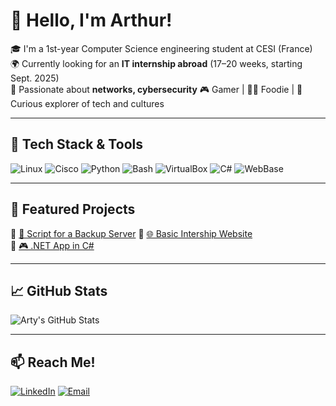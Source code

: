 # 👋 Hello, I'm Arthur!

🎓 I'm a 1st-year Computer Science engineering student at CESI (France)  
🌍 Currently looking for an **IT internship abroad** (17–20 weeks, starting Sept. 2025)  
🔐 Passionate about **networks, cybersecurity** 
🎮 Gamer | 🧑‍🍳 Foodie | 🧭 Curious explorer of tech and cultures  

---

## 🧰 Tech Stack & Tools

![Linux](https://img.shields.io/badge/-Linux-000?&logo=linux)
![Cisco](https://img.shields.io/badge/-Cisco-1BA0D7?&logo=cisco)
![Python](https://img.shields.io/badge/-Python-3776AB?&logo=python)
![Bash](https://img.shields.io/badge/-Bash-4EAA25?&logo=gnu-bash)
![VirtualBox](https://img.shields.io/badge/-VirtualBox-183A61?&logo=virtualbox)
![C#](https://img.shields.io/badge/-VirtualBox-183A61?&logo=virtualbox)
![WebBase](https://img.shields.io/badge/-VirtualBox-183A61?&logo=virtualbox)

---

## 📁 Featured Projects

🔹 [🔐 Script for a Backup Server](https://github.com/ArtyBrg/Script-serveur-backup-Interact)
🔹 [🌐 Basic Intership Website](https://github.com/ArtyBrg/Projet_WEB_G1)  
🔹 [🎮 .NET App in C#](https://github.com/ArtyBrg/EasySave)

---

## 📈 GitHub Stats

![Arty's GitHub Stats](https://github-readme-stats.vercel.app/api?username=ArtyBrg&show_icons=true&theme=tokyonight)

---

## 📫 Reach Me!

[![LinkedIn](https://img.shields.io/badge/-LinkedIn-blue?style=flat-square&logo=linkedin)](https://www.linkedin.com/in/arthur-bergbauer-95a282269/)
[![Email](https://img.shields.io/badge/-Email-D14836?style=flat-square&logo=gmail&logoColor=white)](mailto:bergbauerarthur5@gmail.com)
